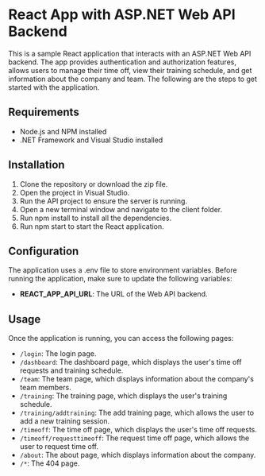 # React App with ASP.NET Web API Backend
This is a sample React application that interacts with an ASP.NET Web API backend. The app provides authentication and authorization features, allows users to manage their time off, view their training schedule, and get information about the company and team. The following are the steps to get started with the application.

## Requirements
* Node.js and NPM installed
* .NET Framework and Visual Studio installed
## Installation
1. Clone the repository or download the zip file.
2. Open the project in Visual Studio.
3. Run the API project to ensure the server is running.
4. Open a new terminal window and navigate to the client folder.
5. Run npm install to install all the dependencies.
6. Run npm start to start the React application.
## Configuration
The application uses a .env file to store environment variables. Before running the application, make sure to update the following variables:

* __REACT_APP_API_URL__: The URL of the Web API backend.

## Usage
Once the application is running, you can access the following pages:

* `/login`: The login page.
* `/dashboard`: The dashboard page, which displays the user's time off requests and training schedule.
* `/team`: The team page, which displays information about the company's team members.
* `/training`: The training page, which displays the user's training schedule.
* `/training/addtraining`: The add training page, which allows the user to add a new training session. 
* `/timeoff`: The time off page, which displays the user's time off requests.
* `/timeoff/requesttimeoff`: The request time off page, which allows the user to request time off.
* `/about`: The about page, which displays information about the company.
* `/*`: The 404 page.
